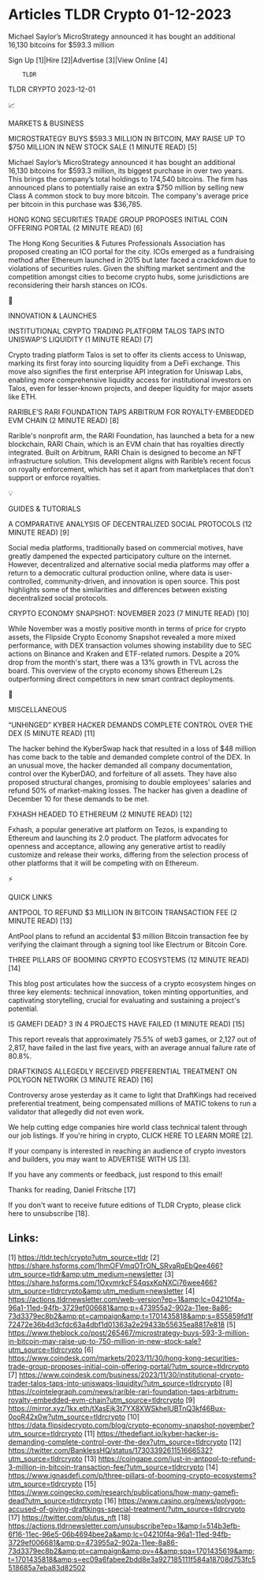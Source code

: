 # Articles TLDR Crypto 01-12-2023

Michael Saylor’s MicroStrategy announced it has bought an additional
16,130 bitcoins for $593.3 million  

Sign Up [1]|Hire [2]|Advertise [3]|View Online [4] 

		TLDR 

TLDR CRYPTO 2023-12-01

📈 

MARKETS & BUSINESS

 MICROSTRATEGY BUYS $593.3 MILLION IN BITCOIN, MAY RAISE UP TO $750
MILLION IN NEW STOCK SALE (1 MINUTE READ) [5] 

 Michael Saylor’s MicroStrategy announced it has bought an
additional 16,130 bitcoins for $593.3 million, its biggest purchase in
over two years. This brings the company’s total holdings to 174,540
bitcoins. The firm has announced plans to potentially raise an extra
$750 million by selling new Class A common stock to buy more bitcoin.
The company's average price per bitcoin in this purchase was $36,785. 

 HONG KONG SECURITIES TRADE GROUP PROPOSES INITIAL COIN OFFERING
PORTAL (2 MINUTE READ) [6] 

 The Hong Kong Securities & Futures Professionals Association has
proposed creating an ICO portal for the city. ICOs emerged as a
fundraising method after Ethereum launched in 2015 but later faced a
crackdown due to violations of securities rules. Given the shifting
market sentiment and the competition amongst cities to become crypto
hubs, some jurisdictions are reconsidering their harsh stances on
ICOs. 

🚀 

INNOVATION & LAUNCHES

 INSTITUTIONAL CRYPTO TRADING PLATFORM TALOS TAPS INTO UNISWAP'S
LIQUIDITY (1 MINUTE READ) [7] 

 Crypto trading platform Talos is set to offer its clients access to
Uniswap, marking its first foray into sourcing liquidity from a DeFi
exchange. This move also signifies the first enterprise API
integration for Uniswap Labs, enabling more comprehensive liquidity
access for institutional investors on Talos, even for lesser-known
projects, and deeper liquidity for major assets like ETH. 

 RARIBLE’S RARI FOUNDATION TAPS ARBITRUM FOR ROYALTY-EMBEDDED EVM
CHAIN (2 MINUTE READ) [8] 

 Rarible's nonprofit arm, the RARI Foundation, has launched a beta for
a new blockchain, RARI Chain, which is an EVM chain that has royalties
directly integrated. Built on Arbitrum, RARI Chain is designed to
become an NFT infrastructure solution. This development aligns with
Rarible’s recent focus on royalty enforcement, which has set it
apart from marketplaces that don't support or enforce royalties. 

💡 

GUIDES & TUTORIALS

 A COMPARATIVE ANALYSIS OF DECENTRALIZED SOCIAL PROTOCOLS (12 MINUTE
READ) [9] 

 Social media platforms, traditionally based on commercial motives,
have greatly dampened the expected participatory culture on the
internet. However, decentralized and alternative social media
platforms may offer a return to a democratic cultural production
online, where data is user-controlled, community-driven, and
innovation is open source. This post highlights some of the
similarities and differences between existing decentralized social
protocols. 

 CRYPTO ECONOMY SNAPSHOT: NOVEMBER 2023 (7 MINUTE READ) [10] 

 While November was a mostly positive month in terms of price for
crypto assets, the Flipside Crypto Economy Snapshot revealed a more
mixed performance, with DEX transaction volumes showing instability
due to SEC actions on Binance and Kraken and ETF-related rumors.
Despite a 20% drop from the month's start, there was a 13% growth in
TVL across the board. This overview of the crypto economy shows
Ethereum L2s outperforming direct competitors in new smart contract
deployments. 

🦄 

MISCELLANEOUS

 “UNHINGED” KYBER HACKER DEMANDS COMPLETE CONTROL OVER THE DEX (5
MINUTE READ) [11] 

 The hacker behind the KyberSwap hack that resulted in a loss of $48
million has come back to the table and demanded complete control of
the DEX. In an unusual move, the hacker demanded all company
documentation, control over the KyberDAO, and forfeiture of all
assets. They have also proposed structural changes, promising to
double employees' salaries and refund 50% of market-making losses. The
hacker has given a deadline of December 10 for these demands to be
met. 

 FXHASH HEADED TO ETHEREUM (2 MINUTE READ) [12] 

 Fxhash, a popular generative art platform on Tezos, is expanding to
Ethereum and launching its 2.0 product. The platform advocates for
openness and acceptance, allowing any generative artist to readily
customize and release their works, differing from the selection
process of other platforms that it will be competing with on Ethereum.


⚡ 

QUICK LINKS

 ANTPOOL TO REFUND $3 MILLION IN BITCOIN TRANSACTION FEE (2 MINUTE
READ) [13] 

 AntPool plans to refund an accidental $3 million Bitcoin transaction
fee by verifying the claimant through a signing tool like Electrum or
Bitcoin Core. 

 THREE PILLARS OF BOOMING CRYPTO ECOSYSTEMS (12 MINUTE READ) [14] 

 This blog post articulates how the success of a crypto ecosystem
hinges on three key elements: technical innovation, token minting
opportunities, and captivating storytelling, crucial for evaluating
and sustaining a project's potential. 

 IS GAMEFI DEAD? 3 IN 4 PROJECTS HAVE FAILED (1 MINUTE READ) [15] 

 This report reveals that approximately 75.5% of web3 games, or 2,127
out of 2,817, have failed in the last five years, with an average
annual failure rate of 80.8%. 

 DRAFTKINGS ALLEGEDLY RECEIVED PREFERENTIAL TREATMENT ON POLYGON
NETWORK (3 MINUTE READ) [16] 

 Controversy arose yesterday as it came to light that DraftKings had
received preferential treatment, being compensated millions of MATIC
tokens to run a validator that allegedly did not even work. 

 We help cutting edge companies hire world class technical talent
through our job listings. If you're hiring in crypto, CLICK HERE TO
LEARN MORE [2]. 

If your company is interested in reaching an audience of crypto
investors and builders, you may want to ADVERTISE WITH US [3]. 

If you have any comments or feedback, just respond to this email! 

Thanks for reading, 
Daniel Fritsche [17] 

If you don't want to receive future editions of TLDR Crypto,
please click here to unsubscribe [18]. 

 

Links:
------
[1] https://tldr.tech/crypto?utm_source=tldr
[2] https://share.hsforms.com/1hmOFVmqOTrON_SRvaRqEbQee466?utm_source=tldr&amp;utm_medium=newsletter
[3] https://share.hsforms.com/1OxvmrkcFS4qsxKpNXCi76wee466?utm_source=tldrcrypto&amp;utm_medium=newsletter
[4] https://actions.tldrnewsletter.com/web-version?ep=1&amp;lc=04210f4a-96a1-11ed-94fb-3729ef006681&amp;p=473955a2-902a-11ee-8a86-73d3379ec8b2&amp;pt=campaign&amp;t=1701435818&amp;s=855859fd1f72472e36b4d3cfdc63a4dbf1d01363a2e29433b55635ea8817e818
[5] https://www.theblock.co/post/265467/microstrategy-buys-593-3-million-in-bitcoin-may-raise-up-to-750-million-in-new-stock-sale?utm_source=tldrcrypto
[6] https://www.coindesk.com/markets/2023/11/30/hong-kong-securities-trade-group-proposes-initial-coin-offering-portal/?utm_source=tldrcrypto
[7] https://www.coindesk.com/business/2023/11/30/institutional-crypto-trader-talos-taps-into-uniswaps-liquidity/?utm_source=tldrcrypto
[8] https://cointelegraph.com/news/rarible-rari-foundation-taps-arbitrum-royalty-embedded-evm-chain?utm_source=tldrcrypto
[9] https://mirror.xyz/1kx.eth/tXasEjk3t7YX8XWSkhelUBTnQ3kf46Bux-0ooR42x0w?utm_source=tldrcrypto
[10] https://data.flipsidecrypto.com/blog/crypto-economy-snapshot-november?utm_source=tldrcrypto
[11] https://thedefiant.io/kyber-hacker-is-demanding-complete-control-over-the-dex?utm_source=tldrcrypto
[12] https://twitter.com/BanklessHQ/status/1730339261151666532?utm_source=tldrcrypto
[13] https://coingape.com/just-in-antpool-to-refund-3-million-in-bitcoin-transaction-fee/?utm_source=tldrcrypto
[14] https://www.ignasdefi.com/p/three-pillars-of-booming-crypto-ecosystems?utm_source=tldrcrypto
[15] https://www.coingecko.com/research/publications/how-many-gamefi-dead?utm_source=tldrcrypto
[16] https://www.casino.org/news/polygon-accused-of-giving-draftkings-special-treatment/?utm_source=tldrcrypto
[17] https://twitter.com/plutus_nft
[18] https://actions.tldrnewsletter.com/unsubscribe?ep=1&amp;l=514b3efb-6f16-11ec-96e5-06b4694bee2a&amp;lc=04210f4a-96a1-11ed-94fb-3729ef006681&amp;p=473955a2-902a-11ee-8a86-73d3379ec8b2&amp;pt=campaign&amp;pv=4&amp;spa=1701435619&amp;t=1701435818&amp;s=ec09a6fabee2bdd8e3a927185111f584a18708d753fc5518685a7eba83d82502